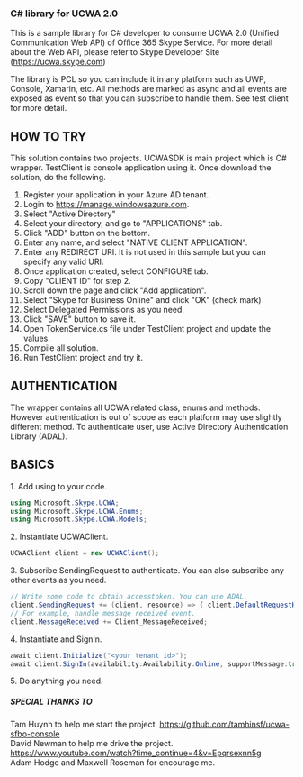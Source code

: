 ### C# library for UCWA 2.0

This is a sample library for C# developer to consume UCWA 2.0 (Unified Communication Web API) of Office 365 Skype Service.
For more detail about the Web API, please refer to Skype Developer Site (https://ucwa.skype.com)

The library is PCL so you can include it in any platform such as UWP, Console, Xamarin, etc. All methods are marked as async and all events are exposed as event so that you can subscribe to handle them. See test client for more detail.

## HOW TO TRY
This solution contains two projects. UCWASDK is main project which is C# wrapper. TestClient is console application using it. 
Once download the solution, do the following.

1. Register your application in your Azure AD tenant.
  1. Login to https://manage.windowsazure.com.
  2. Select "Active Directory"
  3. Select your directory, and go to "APPLICATIONS" tab.
  4. Click "ADD" button on the bottom.
  5. Enter any name, and select "NATIVE CLIENT APPLICATION".
  6. Enter any REDIRECT URI. It is not used in this sample but you can specify any valid URI.
  7. Once application created, select CONFIGURE tab.
  8. Copy "CLIENT ID" for step 2.
  9. Scroll down the page and click "Add application".
  10. Select "Skype for Business Online" and click "OK" (check mark)
  11. Select Delegated Permissions as you need. 
  12. Click "SAVE" button to save it.
2. Open TokenService.cs file under TestClient project and update the values.
3. Compile all solution.
4. Run TestClient project and try it.

## AUTHENTICATION
The wrapper contains all UCWA related class, enums and methods. However authentication is out of scope as each platform may use slightly different method. To authenticate user, use Active Directory Authentication Library (ADAL). 

## BASICS
1\. Add using to your code.
```csharp
using Microsoft.Skype.UCWA;
using Microsoft.Skype.UCWA.Enums;
using Microsoft.Skype.UCWA.Models;
```
2\. Instantiate UCWAClient.
```csharp
UCWAClient client = new UCWAClient();
```
3\. Subscribe SendingRequest to authenticate. You can also subscribe any other events as you need.
```csharp
// Write some code to obtain accesstoken. You can use ADAL.
client.SendingRequest += (client, resource) => { client.DefaultRequestHeaders.Authorization = new AuthenticationHeaderValue("Bearer", accesstoken); };
// For example, handle message received event.
client.MessageReceived += Client_MessageReceived;
```
4\. Instantiate and SignIn.
```csharp
await client.Initialize("<your tenant id>");
await client.SignIn(availability:Availability.Online, supportMessage:true, supportAudio:false, supportPlainText:true, supportHtmlFormat:false, phoneNumber:"", keepAlive:true);
```
5\. Do anything you need.

##### SPECIAL THANKS TO
Tam Huynh to help me start the project. https://github.com/tamhinsf/ucwa-sfbo-console<br/>
David Newman to help me drive the project. https://www.youtube.com/watch?time_continue=4&v=Epqrsexnn5g<br/>
Adam Hodge and Maxwell Roseman for encourage me.
